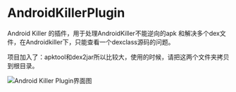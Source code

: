 ﻿# AndroidKillerPlugin
Android Killer 的插件，用于处理AndroidKiller不能逆向的apk
和解决多个dex文件，在Androidkiller下，只能查看一个dexclass源码的问题。

项目加入了：apktool和dex2jar所以比较大，使用的时候，请把这两个文件夹拷贝到根目录。

![Android Killer Plugin界面图](https://github.com/supperlitt/AndroidKillerPlugin/tt.jpg)
